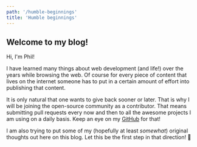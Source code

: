 ```yaml
---
path: '/humble-beginnings'
title: 'Humble beginnings'
---
```


## Welcome to my blog!

Hi, I'm Phil!

I have learned many things about web development (and life!) over the years while browsing the web.
Of course for every piece of content that lives on the internet someone has to
put in a certain amount of effort into publishing that content.

It is only natural that one wants to give back sooner or later.
That is why I will be joining the open-source community as a contributor. That means submitting pull requests every now and then to all the awesome projects I am using on a daily basis. Keep an eye on my [GitHub](https://github.com/backdot) for that!

I am also trying to put some of my (hopefully at least *somewhat*) original thoughts out here on this blog.
Let this be the first step in that direction! 💪
